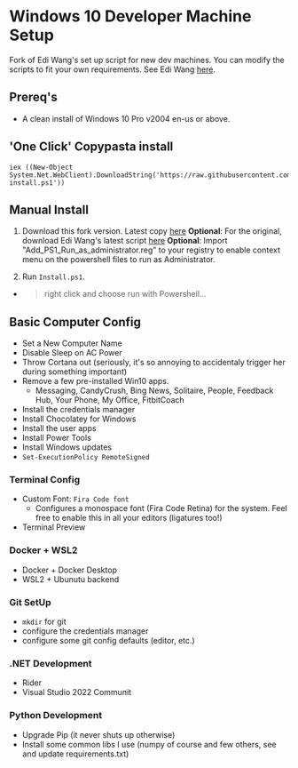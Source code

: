 # Windows 10 Developer Machine Setup

Fork of Edi Wang's set up script for new dev machines. You can modify the scripts to fit your own requirements. See Edi Wang [here](https://github.com/EdiWang).

## Prereq's

- A clean install of Windows 10 Pro v2004 en-us or above.
## 'One Click' Copypasta install

```
iex ((New-Object System.Net.WebClient).DownloadString('https://raw.githubusercontent.com/albert118/EnvSetup/master/oneclick-install.ps1'))
```

## Manual Install

1. Download this fork version. Latest copy [here](https://github.com/albert118/EnvSetup/blob/master/Install.ps1)
	**Optional**: For the original, download Edi Wang's latest script [here](https://raw.githubusercontent.com/EdiWang/EnvSetup/master/Install.ps1)
	**Optional**: Import "Add_PS1_Run_as_administrator.reg" to your registry to enable context menu on the powershell files to run as Administrator.

2. Run `Install.ps1`.
  * > right click and choose run with Powershell...

## Basic Computer Config

- Set a New Computer Name
- Disable Sleep on AC Power
- Throw Cortana out (seriously, it's so annoying to accidentaly trigger her during something important)
- Remove a few pre-installed Win10 apps.
    - Messaging, CandyCrush, Bing News, Solitaire, People, Feedback Hub, Your Phone, My Office, FitbitCoach
- Install the credentials manager
- Install Chocolatey for Windows
- Install the user apps
- Install Power Tools
- Install Windows updates
- `Set-ExecutionPolicy RemoteSigned`

### Terminal Config

- Custom Font: `Fira Code font`
  - Configures a monospace font (Fira Code Retina) for the system. Feel free to enable this in all your editors (ligatures too!)
- Terminal Preview

### Docker + WSL2

- Docker + Docker Desktop
- WSL2 + Ubunutu backend

### Git SetUp

- `mkdir` for git
- configure the credentials manager
- configure some git config defaults (editor, etc.)

### .NET Development

- Rider
- Visual Studio 2022 Communit

### Python Development

- Upgrade Pip (it never shuts up otherwise)
- Install some common libs I use (numpy of course and few others, see and update requirements.txt)
